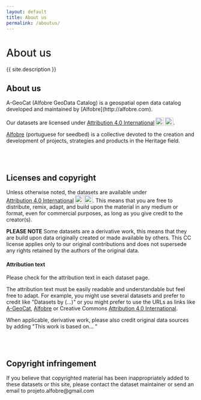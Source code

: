 ```yaml
---
layout: default
title: About us
permalink: /aboutus/
---
```


<div class="aboutus-cover container d-flex flex-row p-5 mb-4 rounded-3 justify-content-between">
  <div class="col-lg-6 justify-content-center">
    <h1 class="display-5 text-white" style="font-weight: 500;">About us</h1>
    <p class="col-md-8 fs-4 mb-4 text-white">{{ site.description }}</p>
  </div>
</div>

<h2 >About us</h2>
A-GeoCat (Alfobre GeoData Catalog) is a geospatial open data catalog developed and maintained by [Alfobre](http://alfobre.com).

Our datasets are licensed under <a href="http://creativecommons.org/licenses/by/4.0/?ref=chooser-v1" target="_blank" rel="license noopener noreferrer" style="display:inline-block;">Attribution 4.0 International<img style="height:22px!important;margin-left:3px;vertical-align:text-bottom;" src="https://mirrors.creativecommons.org/presskit/icons/cc.svg?ref=chooser-v1"><img style="height:22px!important;margin-left:3px;vertical-align:text-bottom;" src="https://mirrors.creativecommons.org/presskit/icons/by.svg?ref=chooser-v1"></a>.

[Alfobre](http://alfobre.com) (portuguese for seedbed) is a collective devoted to the creation and development of projects, strategies and products in the Heritage field.

<br /><br />
<h2 >Licenses and copyright</h2>
Unless otherwise noted, the datasets are available under <a href="http://creativecommons.org/licenses/by/4.0/?ref=chooser-v1" target="_blank" rel="license noopener noreferrer" style="display:inline-block;">Attribution 4.0 International<img style="height:22px!important;margin-left:3px;vertical-align:text-bottom;" src="https://mirrors.creativecommons.org/presskit/icons/cc.svg?ref=chooser-v1"><img style="height:22px!important;margin-left:3px;vertical-align:text-bottom;" src="https://mirrors.creativecommons.org/presskit/icons/by.svg?ref=chooser-v1"></a>. This means that you are free to distribute, remix, adapt, and build upon the material in any medium or format, even for commercial purposes, as long as you give credit to the creator(s).
<br />

**PLEASE NOTE** Some datasets are a derivative work, this means that they are build upon data originally created or made available by others. This CC license applies only to our original contributions and does not supersede any rights retained by the authors of the original data.
<br />

#### Attribution text
Please check for the attribution text in each dataset page. 
<br />

The attribution text must be easily readable and understandable but feel free to adapt. For example, you might use several datasets and prefer to credit like "Datasets by (...)" or you might prefer to use the URLs as links like [A-GeoCat](https://projetoalfobre.github.io/a-geocat/), [Alfobre](https://www.alfobre.com) or Creative Commons [Attribution 4.0 International](http://creativecommons.org/licenses/by/4.0).
<br />

When applicable, derivative work, please also credit original data sources by adding "This work is based on... "


<br /><br />

<h2 >Copyright infringement</h2>
If you believe that copyrighted material has been inappropriately added to these datasets or this site, please contact the dataset maintainer or send an email to projeto.alfobre@gmail.com

